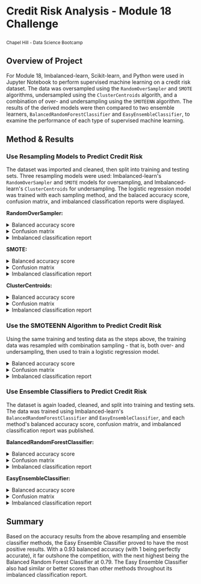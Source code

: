 # Credit Risk Analysis - Module 18 Challenge
<sub>Chapel Hill - Data Science Bootcamp</sub>

## Overview of Project
For Module 18, Imbalanced-learn, Scikit-learn, and Python were used in Jupyter Notebook to perform supervised machine learning on a credit risk dataset. The data was oversampled using the `RandomOverSampler` and `SMOTE` algorithms, undersampled using the `ClusterCentroids` algorith, and a combination of over- and undersampling using the `SMOTEENN` algorithm. The results of the derived models were then compared to two ensemble learners, `BalancedRandomForestClassifier` and `EasyEnsembleClassifier`, to examine the performance of each type of supervised machine learning.

## Method & Results
### Use Resampling Models to Predict Credit Risk
The dataset was imported and cleaned, then split into training and testing sets. Three resampling models were used: Imbalanced-learn's `RandomOverSampler` and `SMOTE` models for oversampling, and Imbalanced-learn's `ClusterCentroids` for undersampling. The logistic regression model was trained with each sampling method, and the balaced accuracy score, confusion matrix, and imbalanced classification reports were displayed.

<b>RandomOverSampler:</b>
<details>
  <summary>Balanced accuracy score</summary>
  
  ![balanced accuracy score - RandomOverSampler oversampling](images/over_ros_balanced.png)
  
</details>
<details>
  <summary>Confusion matrix</summary>
  
  ![confusion matrix - RandomOverSampler oversampling](images/over_ros_confusion.png)
  <sub>Top row: true positives, false positives</sub>
  <sub>Bottom row: false negatives, true negatives</sub>
  
</details>
<details>
  <summary>Imbalanced classification report</summary>
  
  ![imbalanced classification report - RandomOverSampler oversampling](images/over_ros_imbalanced.png)
  <sub>pre = precision, rec = recall, spe = specificity, f1 = f1-score, geo = geometric mean, iba = index-balanced accuracy, sup = support</sub>
  
</details>

<b>SMOTE:</b>
<details>
  <summary>Balanced accuracy score</summary>
  
  ![balanced accuracy score - Smote oversampling](images/over_smote_balanced.png)
  
</details>
<details>
  <summary>Confusion matrix</summary>
  
  ![confusion matrix - Smote oversampling](images/over_smote_confusion.png)
  <sub>Top row: true positives, false positives</sub>
  <sub>Bottom row: false negatives, true negatives</sub>
  
</details>
<details>
  <summary>Imbalanced classification report</summary>
  
  ![imbalanced classification report - Smote oversampling](images/over_smote_imbalanced.png)
  <sub>pre = precision, rec = recall, spe = specificity, f1 = f1-score, geo = geometric mean, iba = index-balanced accuracy, sup = support</sub>
  
</details>

<b>ClusterCentroids:</b>
<details>
  <summary>Balanced accuracy score</summary>
  
  ![balanced accuracy score - ClusterCentroids undersampling](images/under_cluster_balanced.png)
  
</details>
<details>
  <summary>Confusion matrix</summary>
  
  ![confusion matrix - ClusterCentroids undersampling](images/under_cluster_confusion.png)
  <sub>Top row: true positives, false positives</sub>
  <sub>Bottom row: false negatives, true negatives</sub>
  
</details>
<details>
  <summary>Imbalanced classification report</summary>
  
  ![imbalanced classification report - ClusterCentroids undersampling](images/under_cluster_imbalanced.png)
  <sub>pre = precision, rec = recall, spe = specificity, f1 = f1-score, geo = geometric mean, iba = index-balanced accuracy, sup = support</sub>
  
</details>

### Use the SMOTEENN Algorithm to Predict Credit Risk
Using the same training and testing data as the steps above, the training data was resampled with combination sampling - that is, both over- and undersampling, then used to train a logistic regression model.
<details>
  <summary>Balanced accuracy score</summary>
  
  ![balanced accuracy score - Smoteenn combination sampling](images/overunder_smoteenn_balanced.png)
  
</details>
<details>
  <summary>Confusion matrix</summary>
  
  ![confusion matrix - Smoteenn combination sampling](images/overunder_smoteenn_confusion.png)
  <sub>Top row: true positives, false positives</sub>
  <sub>Bottom row: false negatives, true negatives</sub>
  
</details>
<details>
  <summary>Imbalanced classification report</summary>
  
  ![imbalanced classification report - Smoteenn combination sampling](images/overunder_smoteenn_imbalanced.png)
  <sub>pre = precision, rec = recall, spe = specificity, f1 = f1-score, geo = geometric mean, iba = index-balanced accuracy, sup = support</sub>
  
</details>

### Use Ensemble Classifiers to Predict Credit Risk
The dataset is again loaded, cleaned, and split into training and testing sets. The data was trained using Imbalanced-learn's `BalancedRandomForestClassifier` and `EasyEnsembleClassifier`, and each method's balanced accuracy score, confusion matrix, and imbalanced classification report was published.

<b>BalancedRandomForestClassifier:</b>
<details>
  <summary>Balanced accuracy score</summary>
  
  ![balanced accuracy score - BalancedRandomForestClassifier](images/ec_brfc_balanced.png)
  
</details>
<details>
  <summary>Confusion matrix</summary>
  
  ![confusion matrix - BalancedRandomForestClassifier](images/ec_brfc_confusion.png)
  <sub>Top row: true positives, false positives</sub>
  <sub>Bottom row: false negatives, true negatives</sub>
  
</details>
<details>
  <summary>Imbalanced classification report</summary>
  
  ![imbalanced classification report - BalancedRandomForestClassifier](images/ec_brfc_imbalanced.png)
  <sub>pre = precision, rec = recall, spe = specificity, f1 = f1-score, geo = geometric mean, iba = index-balanced accuracy, sup = support</sub>
  
</details>

<b>EasyEnsembleClassifier:</b>
<details>
  <summary>Balanced accuracy score</summary>
  
  ![balanced accuracy score - EasyEnsembleClassifier](images/ec_eec_balanced.png)
  
</details>
<details>
  <summary>Confusion matrix</summary>
  
  ![confusion matrix - EasyEnsembleClassifier](images/ec_eec_confusion.png)
  <sub>Top row: true positives, false positives</sub>
  <sub>Bottom row: false negatives, true negatives</sub>
  
</details>
<details>
  <summary>Imbalanced classification report</summary>
  
  ![imbalanced classification report - EasyEnsembleClassifier](images/ec_eec_imbalanced.png)
  <sub>pre = precision, rec = recall, spe = specificity, f1 = f1-score, geo = geometric mean, iba = index-balanced accuracy, sup = support</sub>
  
</details>

## Summary
Based on the accuracy results from the above resampling and ensemble classifier methods, the Easy Ensemble Classifier proved to have the most positive results. With a 0.93 balanced accuracy (with 1 being perfectly accurate), it far outshone the competition, with the next highest being the Balanced Random Forest Classifier at 0.79. The Easy Ensemble Classifier also had similar or better scores than other methods throughout its imbalanced classification report.
